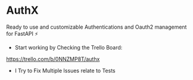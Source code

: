 # AuthX
Ready to use and customizable Authentications and Oauth2 management for FastAPI ⚡

- Start working by Checking the Trello Board:

<https://trello.com/b/0NNZMP8T/authx>

- I Try to Fix Multiple Issues relate to Tests
